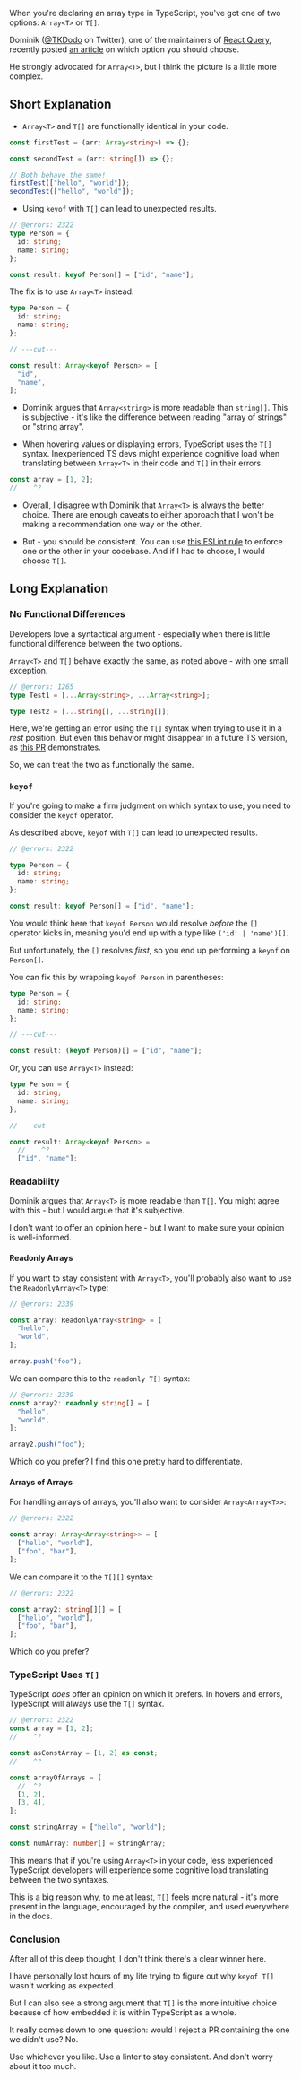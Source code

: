 When you're declaring an array type in TypeScript, you've got one of two options: `Array<T>` or `T[]`.

Dominik ([@TKDodo](https://twitter.com/TkDodo) on Twitter), one of the maintainers of [React Query](https://tanstack.com/query/v3/), recently posted [an article](https://tkdodo.eu/blog/array-types-in-type-script) on which option you should choose.

He strongly advocated for `Array<T>`, but I think the picture is a little more complex.

## Short Explanation

- `Array<T>` and `T[]` are functionally identical in your code.

```ts twoslash
const firstTest = (arr: Array<string>) => {};

const secondTest = (arr: string[]) => {};

// Both behave the same!
firstTest(["hello", "world"]);
secondTest(["hello", "world"]);
```

- Using `keyof` with `T[]` can lead to unexpected results.

```ts twoslash
// @errors: 2322
type Person = {
  id: string;
  name: string;
};

const result: keyof Person[] = ["id", "name"];
```

The fix is to use `Array<T>` instead:

```ts twoslash
type Person = {
  id: string;
  name: string;
};

// ---cut---

const result: Array<keyof Person> = [
  "id",
  "name",
];
```

- Dominik argues that `Array<string>` is more readable than `string[]`. This is subjective - it's like the difference between reading "array of strings" or "string array".

- When hovering values or displaying errors, TypeScript uses the `T[]` syntax. Inexperienced TS devs might experience cognitive load when translating between `Array<T>` in their code and `T[]` in their errors.

```ts twoslash
const array = [1, 2];
//    ^?
```

- Overall, I disagree with Dominik that `Array<T>` is always the better choice. There are enough caveats to either approach that I won't be making a recommendation one way or the other.

- But - you should be consistent. You can use [this ESLint rule](https://typescript-eslint.io/rules/array-type/) to enforce one or the other in your codebase. And if I had to choose, I would choose `T[]`.

## Long Explanation

### No Functional Differences

Developers love a syntactical argument - especially when there is little functional difference between the two options.

`Array<T>` and `T[]` behave exactly the same, as noted above - with one small exception.

```ts twoslash
// @errors: 1265
type Test1 = [...Array<string>, ...Array<string>];

type Test2 = [...string[], ...string[]];
```

Here, we're getting an error using the `T[]` syntax when trying to use it in a _rest_ position. But even this behavior might disappear in a future TS version, as [this PR](https://github.com/microsoft/TypeScript/pull/55446) demonstrates.

So, we can treat the two as functionally the same.

### `keyof`

If you're going to make a firm judgment on which syntax to use, you need to consider the `keyof` operator.

As described above, `keyof` with `T[]` can lead to unexpected results.

```ts twoslash
// @errors: 2322

type Person = {
  id: string;
  name: string;
};

const result: keyof Person[] = ["id", "name"];
```

You would think here that `keyof Person` would resolve _before_ the `[]` operator kicks in, meaning you'd end up with a type like `('id' | 'name')[]`.

But unfortunately, the `[]` resolves _first_, so you end up performing a `keyof` on `Person[]`.

You can fix this by wrapping `keyof Person` in parentheses:

```ts twoslash
type Person = {
  id: string;
  name: string;
};

// ---cut---

const result: (keyof Person)[] = ["id", "name"];
```

Or, you can use `Array<T>` instead:

```ts twoslash
type Person = {
  id: string;
  name: string;
};

// ---cut---

const result: Array<keyof Person> =
  //    ^?
  ["id", "name"];
```

### Readability

Dominik argues that `Array<T>` is more readable than `T[]`. You might agree with this - but I would argue that it's subjective.

I don't want to offer an opinion here - but I want to make sure your opinion is well-informed.

#### Readonly Arrays

If you want to stay consistent with `Array<T>`, you'll probably also want to use the `ReadonlyArray<T>` type:

```ts twoslash
// @errors: 2339

const array: ReadonlyArray<string> = [
  "hello",
  "world",
];

array.push("foo");
```

We can compare this to the `readonly T[]` syntax:

```ts twoslash
// @errors: 2339
const array2: readonly string[] = [
  "hello",
  "world",
];

array2.push("foo");
```

Which do you prefer? I find this one pretty hard to differentiate.

#### Arrays of Arrays

For handling arrays of arrays, you'll also want to consider `Array<Array<T>>`:

```ts twoslash
// @errors: 2322

const array: Array<Array<string>> = [
  ["hello", "world"],
  ["foo", "bar"],
];
```

We can compare it to the `T[][]` syntax:

```ts twoslash
// @errors: 2322

const array2: string[][] = [
  ["hello", "world"],
  ["foo", "bar"],
];
```

Which do you prefer?

### TypeScript Uses `T[]`

TypeScript _does_ offer an opinion on which it prefers. In hovers and errors, TypeScript will always use the `T[]` syntax.

```ts twoslash
// @errors: 2322
const array = [1, 2];
//    ^?

const asConstArray = [1, 2] as const;
//    ^?

const arrayOfArrays = [
  //  ^?
  [1, 2],
  [3, 4],
];

const stringArray = ["hello", "world"];

const numArray: number[] = stringArray;
```

This means that if you're using `Array<T>` in your code, less experienced TypeScript developers will experience some cognitive load translating between the two syntaxes.

This is a big reason why, to me at least, `T[]` feels more natural - it's more present in the language, encouraged by the compiler, and used everywhere in the docs.

### Conclusion

After all of this deep thought, I don't think there's a clear winner here.

I have personally lost hours of my life trying to figure out why `keyof T[]` wasn't working as expected.

But I can also see a strong argument that `T[]` is the more intuitive choice because of how embedded it is within TypeScript as a whole.

It really comes down to one question: would I reject a PR containing the one we didn't use? No.

Use whichever you like. Use a linter to stay consistent. And don't worry about it too much.
